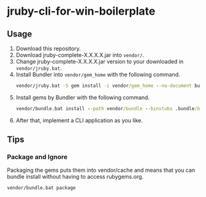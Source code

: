 # jruby-cli-for-win-boilerplate

## Usage

1. Download this repository.
2. Download jruby-complete-X.X.X.X.jar into `vendor/`.
3. Change jruby-complete-X.X.X.X.jar version to your downloaded in `vendor/jruby.bat`.
4. Install Bundler into `vendor/gem_home` with the following command.
   ```bat
   vendor/jruby.bat -S gem install -i vendor/gem_home --no-document bundler
   ```
5. Install gems by Bundler with the following command.
   ```bat
   vendor/bundle.bat install --path vendor/bundle --binstubs .bundle/bin
   ```
6. After that, implement a CLI application as you like.

## Tips

### Package and Ignore

Packaging the gems puts them into vendor/cache and means that you can bundle install without having to access rubygems.org.

```bat
vendor/bundle.bat package
```
